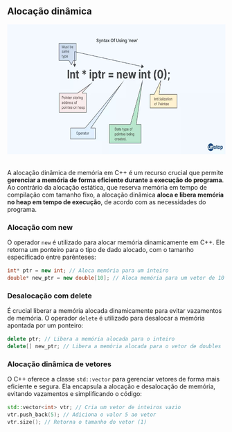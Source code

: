 ## Alocação dinâmica

<div align = "center">
<img src = "assets/dynamic_allocation.jpg" width="600" height="300" />
</div>

<br/>

A alocação dinâmica de memória em C++ é um recurso crucial que permite <b>gerenciar a memória de forma eficiente durante a execução do programa</b>. Ao contrário da alocação estática, que reserva memória em tempo de compilação com tamanho fixo, a alocação dinâmica <b>aloca e libera memória no heap em tempo de execução</b>, de acordo com as necessidades do programa.

### Alocação com new

O operador ```new``` é utilizado para alocar memória dinamicamente em C++. Ele retorna um ponteiro para o tipo de dado alocado, com o tamanho especificado entre parênteses:

```cpp
int* ptr = new int; // Aloca memória para um inteiro
double* new_ptr = new double[10]; // Aloca memória para um vetor de 10 doubles
```

### Desalocação com delete

É crucial liberar a memória alocada dinamicamente para evitar vazamentos de memória. O operador ```delete``` é utilizado para desalocar a memória apontada por um ponteiro:

```cpp
delete ptr; // Libera a memória alocada para o inteiro
delete[] new_ptr; // Libera a memória alocada para o vetor de doubles
```

### Alocação dinâmica de vetores

O C++ oferece a classe ```std::vector``` para gerenciar vetores de forma mais eficiente e segura. Ela encapsula a alocação e desalocação de memória, evitando vazamentos e simplificando o código:

```cpp
std::vector<int> vtr; // Cria um vetor de inteiros vazio
vtr.push_back(5); // Adiciona o valor 5 ao vetor
vtr.size(); // Retorna o tamanho do vetor (1)
```
